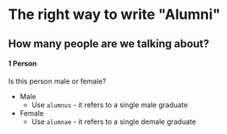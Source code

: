 # The right way to write "Alumni"

## How many people are we talking about?

#### 1 Person
Is this person male or female?
* Male
     * Use `alumnus` - it refers to a single male graduate
* Female 
     * Use `alumnae` - it refers to a single demale graduate
   
 
